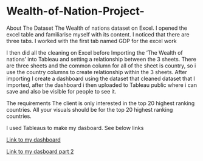 # Wealth-of-Nation-Project-

About The Dataset 
The Wealth of nations dataset on Excel. I opened the excel table and familiarise myself with its content. I noticed that there are three tabs. I worked with the first tab named GDP for the excel work

I then did all the cleaning on Excel before Importing the ‘The Wealth of nations’ into Tableau and setting a relationship between the 3 sheets. 
There are three sheets and the common column for all of the sheet is country, so i use the country columns to create relationship within the 3 sheets.
After importing I create a dashboard using the dataset that cleaned dataset that I imported, after the dashboard i then uploaded to Tableau public where i can save and also be visible for people to see it. 

The requirements The client is only interested in the top 20 highest ranking countries. All your visuals should be for the top 20 highest ranking countries.

I used Tableaus to make my dasboard. See below links 

[Link to my dashboard](https://public.tableau.com/views/WealthOfNations3/Dashboard2?:language=en-GB&:display_count=n&:origin=viz_share_link)

[Link to my dasboard part 2](https://public.tableau.com/views/WealthOfNations3part2/Dashboard3?:language=en-GB&:display_count=n&:origin=viz_share_link)
